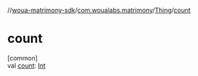 //[woua-matrimony-sdk](../../../index.md)/[com.woualabs.matrimony](../index.md)/[Thing](index.md)/[count](count.md)

# count

[common]\
val [count](count.md): [Int](https://kotlinlang.org/api/latest/jvm/stdlib/kotlin/-int/index.html)
